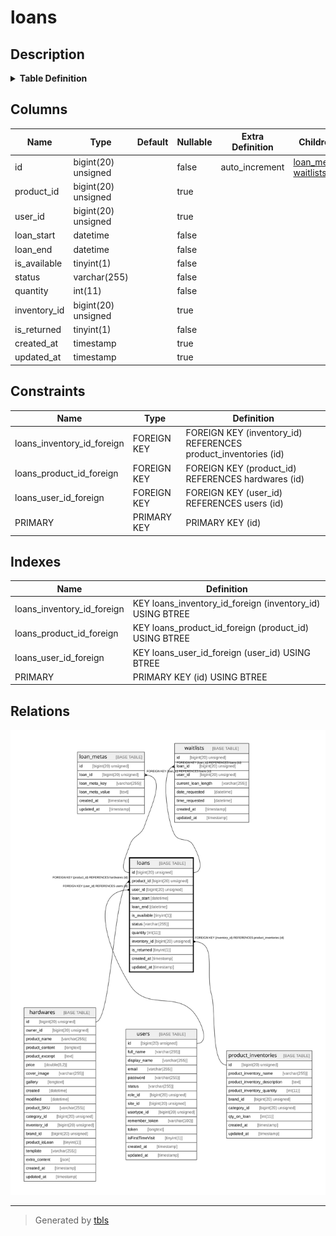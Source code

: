 # loans

## Description

<details>
<summary><strong>Table Definition</strong></summary>

```sql
CREATE TABLE `loans` (
  `id` bigint(20) unsigned NOT NULL AUTO_INCREMENT,
  `product_id` bigint(20) unsigned DEFAULT NULL,
  `user_id` bigint(20) unsigned DEFAULT NULL,
  `loan_start` datetime NOT NULL,
  `loan_end` datetime NOT NULL,
  `is_available` tinyint(1) NOT NULL,
  `status` varchar(255) COLLATE utf8mb4_unicode_ci NOT NULL,
  `quantity` int(11) NOT NULL,
  `inventory_id` bigint(20) unsigned DEFAULT NULL,
  `is_returned` tinyint(1) NOT NULL,
  `created_at` timestamp NULL DEFAULT NULL,
  `updated_at` timestamp NULL DEFAULT NULL,
  PRIMARY KEY (`id`),
  KEY `loans_product_id_foreign` (`product_id`),
  KEY `loans_user_id_foreign` (`user_id`),
  KEY `loans_inventory_id_foreign` (`inventory_id`),
  CONSTRAINT `loans_inventory_id_foreign` FOREIGN KEY (`inventory_id`) REFERENCES `product_inventories` (`id`) ON DELETE CASCADE,
  CONSTRAINT `loans_product_id_foreign` FOREIGN KEY (`product_id`) REFERENCES `hardwares` (`id`) ON DELETE CASCADE,
  CONSTRAINT `loans_user_id_foreign` FOREIGN KEY (`user_id`) REFERENCES `users` (`id`) ON DELETE CASCADE
) ENGINE=InnoDB DEFAULT CHARSET=utf8mb4 COLLATE=utf8mb4_unicode_ci
```

</details>

## Columns

| Name | Type | Default | Nullable | Extra Definition | Children | Parents | Comment |
| ---- | ---- | ------- | -------- | ---------------- | -------- | ------- | ------- |
| id | bigint(20) unsigned |  | false | auto_increment | [loan_metas](loan_metas.md) [waitlists](waitlists.md) |  |  |
| product_id | bigint(20) unsigned |  | true |  |  | [hardwares](hardwares.md) |  |
| user_id | bigint(20) unsigned |  | true |  |  | [users](users.md) |  |
| loan_start | datetime |  | false |  |  |  |  |
| loan_end | datetime |  | false |  |  |  |  |
| is_available | tinyint(1) |  | false |  |  |  |  |
| status | varchar(255) |  | false |  |  |  |  |
| quantity | int(11) |  | false |  |  |  |  |
| inventory_id | bigint(20) unsigned |  | true |  |  | [product_inventories](product_inventories.md) |  |
| is_returned | tinyint(1) |  | false |  |  |  |  |
| created_at | timestamp |  | true |  |  |  |  |
| updated_at | timestamp |  | true |  |  |  |  |

## Constraints

| Name | Type | Definition |
| ---- | ---- | ---------- |
| loans_inventory_id_foreign | FOREIGN KEY | FOREIGN KEY (inventory_id) REFERENCES product_inventories (id) |
| loans_product_id_foreign | FOREIGN KEY | FOREIGN KEY (product_id) REFERENCES hardwares (id) |
| loans_user_id_foreign | FOREIGN KEY | FOREIGN KEY (user_id) REFERENCES users (id) |
| PRIMARY | PRIMARY KEY | PRIMARY KEY (id) |

## Indexes

| Name | Definition |
| ---- | ---------- |
| loans_inventory_id_foreign | KEY loans_inventory_id_foreign (inventory_id) USING BTREE |
| loans_product_id_foreign | KEY loans_product_id_foreign (product_id) USING BTREE |
| loans_user_id_foreign | KEY loans_user_id_foreign (user_id) USING BTREE |
| PRIMARY | PRIMARY KEY (id) USING BTREE |

## Relations

![er](loans.svg)

---

> Generated by [tbls](https://github.com/k1LoW/tbls)

